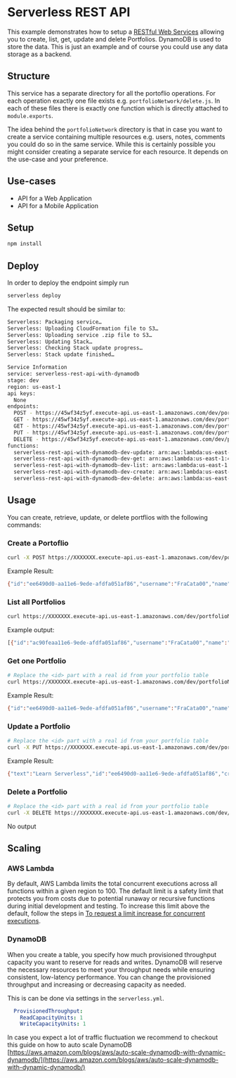 # Serverless REST API

This example demonstrates how to setup a [RESTful Web Services](https://en.wikipedia.org/wiki/Representational_state_transfer#Applied_to_web_services) allowing you to create, list, get, update and delete Portfolios. DynamoDB is used to store the data. This is just an example and of course you could use any data storage as a backend.

## Structure

This service has a separate directory for all the portoflio operations. For each operation exactly one file exists e.g. `portfolioNetwork/delete.js`. In each of these files there is exactly one function which is directly attached to `module.exports`.

The idea behind the `portfolioNetwork` directory is that in case you want to create a service containing multiple resources e.g. users, notes, comments you could do so in the same service. While this is certainly possible you might consider creating a separate service for each resource. It depends on the use-case and your preference.

## Use-cases

- API for a Web Application
- API for a Mobile Application

## Setup

```bash
npm install
```

## Deploy

In order to deploy the endpoint simply run

```bash
serverless deploy
```

The expected result should be similar to:

```bash
Serverless: Packaging service…
Serverless: Uploading CloudFormation file to S3…
Serverless: Uploading service .zip file to S3…
Serverless: Updating Stack…
Serverless: Checking Stack update progress…
Serverless: Stack update finished…

Service Information
service: serverless-rest-api-with-dynamodb
stage: dev
region: us-east-1
api keys:
  None
endpoints:
  POST - https://45wf34z5yf.execute-api.us-east-1.amazonaws.com/dev/portfolioNetowrk
  GET - https://45wf34z5yf.execute-api.us-east-1.amazonaws.com/dev/portfolioNetowrk
  GET - https://45wf34z5yf.execute-api.us-east-1.amazonaws.com/dev/portfolioNetowrk/{id}
  PUT - https://45wf34z5yf.execute-api.us-east-1.amazonaws.com/dev/portfolioNetowrk/{id}
  DELETE - https://45wf34z5yf.execute-api.us-east-1.amazonaws.com/dev/portfolioNetowrk/{id}
functions:
  serverless-rest-api-with-dynamodb-dev-update: arn:aws:lambda:us-east-1:488110005556:function:serverless-rest-api-with-dynamodb-dev-update
  serverless-rest-api-with-dynamodb-dev-get: arn:aws:lambda:us-east-1:488110005556:function:serverless-rest-api-with-dynamodb-dev-get
  serverless-rest-api-with-dynamodb-dev-list: arn:aws:lambda:us-east-1:488110005556:function:serverless-rest-api-with-dynamodb-dev-list
  serverless-rest-api-with-dynamodb-dev-create: arn:aws:lambda:us-east-1:488110005556:function:serverless-rest-api-with-dynamodb-dev-create
  serverless-rest-api-with-dynamodb-dev-delete: arn:aws:lambda:us-east-1:488110005556:function:serverless-rest-api-with-dynamodb-dev-delete
```

## Usage

You can create, retrieve, update, or delete portflios with the following commands:

### Create a Portoflio

```bash
curl -X POST https://XXXXXXX.execute-api.us-east-1.amazonaws.com/dev/portfoflio --data '{ "username": "FraCata00" }'
```

Example Result:
```bash
{"id":"ee6490d0-aa11e6-9ede-afdfa051af86","username":"FraCata00","name":"francesco","surname":"cataldo","age":20,"createdAt":1479138570824,"admin":true,"updatedAt":1479138570824}%
```

### List all Portfolios

```bash
curl https://XXXXXXX.execute-api.us-east-1.amazonaws.com/dev/portfolioNetwork
```

Example output:
```bash
[{"id":"ac90feaa11e6-9ede-afdfa051af86","username":"FraCata00","name":"francesco","surname":"cataldo","age":20,"admin":true,"updatedAt":1479139961304},{"id":"206793aa11e6-9ede-afdfa051af86","createdAt":1479139943241,"username":"mario.rossi12","name":"mario","surname":"rossi","age":25,"admin":false,"updatedAt":1479139943241}]%
```

### Get one Portfolio

```bash
# Replace the <id> part with a real id from your portfolio table
curl https://XXXXXXX.execute-api.us-east-1.amazonaws.com/dev/portfolioNetwork/<id>
```

Example Result:
```bash
{"id":"ee6490d0-aa11e6-9ede-afdfa051af86","username":"FraCata00","name":"francesco","surname":"cataldo","age":20,"createdAt":1479138570824,"admin":true,"updatedAt":1479138570824}%
```

### Update a Portfolio

```bash
# Replace the <id> part with a real id from your portfolio table
curl -X PUT https://XXXXXXX.execute-api.us-east-1.amazonaws.com/dev/portfolioNetwork/<id> --data '{ "text": "Learn Serverless", "checked": true }'
```

Example Result:
```bash
{"text":"Learn Serverless","id":"ee6490d0-aa11e6-9ede-afdfa051af86","createdAt":1479138570824,"checked":true,"updatedAt":1479138570824}%
```

### Delete a Portfolio

```bash
# Replace the <id> part with a real id from your portfolio table
curl -X DELETE https://XXXXXXX.execute-api.us-east-1.amazonaws.com/dev/portfolioNetowrk/<id>
```

No output

## Scaling

### AWS Lambda

By default, AWS Lambda limits the total concurrent executions across all functions within a given region to 100. The default limit is a safety limit that protects you from costs due to potential runaway or recursive functions during initial development and testing. To increase this limit above the default, follow the steps in [To request a limit increase for concurrent executions](http://docs.aws.amazon.com/lambda/latest/dg/concurrent-executions.html#increase-concurrent-executions-limit).

### DynamoDB

When you create a table, you specify how much provisioned throughput capacity you want to reserve for reads and writes. DynamoDB will reserve the necessary resources to meet your throughput needs while ensuring consistent, low-latency performance. You can change the provisioned throughput and increasing or decreasing capacity as needed.

This is can be done via settings in the `serverless.yml`.

```yaml
  ProvisionedThroughput:
    ReadCapacityUnits: 1
    WriteCapacityUnits: 1
```

In case you expect a lot of traffic fluctuation we recommend to checkout this guide on how to auto scale DynamoDB [https://aws.amazon.com/blogs/aws/auto-scale-dynamodb-with-dynamic-dynamodb/](https://aws.amazon.com/blogs/aws/auto-scale-dynamodb-with-dynamic-dynamodb/)
